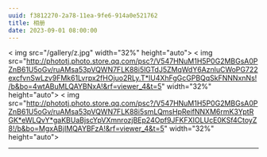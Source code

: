 ```yaml
---
uuid: f3812270-2a78-11ea-9fe6-914a0e521762
title: 相册
date: 2023-09-01 08:00:00
---
```

  <meta name="referrer" content="no-referrer" />
  <meta data-draft-node="block" data-draft-type="table" data-size="normal" data-row-style="normal">
  
< img src="/gallery/z.jpg" width="32%" height="auto">  < img src="http://phototj.photo.store.qq.com/psc?/V547HNuM1H5P0G2MBGsA0PZnB61U5oGv/ruAMsa53pVQWN7FLK88i5lGTdJ5ZMqWdY6AznluCWoPG722excfvnSwLzv9FMk61Lvrpx2fHOjuo2RLy.T*lU4XhFgGcGPBQqSkFNNNxnNs!/b&bo=4wtABuMLQAYBNxA!&rf=viewer_4&t=5" width="32%" height="auto">  < img src="http://phototj.photo.store.qq.com/psc?/V547HNuM1H5P0G2MBGsA0PZnB61U5oGv/ruAMsa53pVQWN7FLK88i5smLQmsHpReifNNXM6rmK3YptRGK*eWLQvY*gaKBUaBjscYpVXmnrozjBEp24Opf9JFKFXIOLUcE0KSf4CtoyZ8!/b&bo=MgxABjIMQAYBFzA!&rf=viewer_4&t=5" width="32%" height="auto">

---